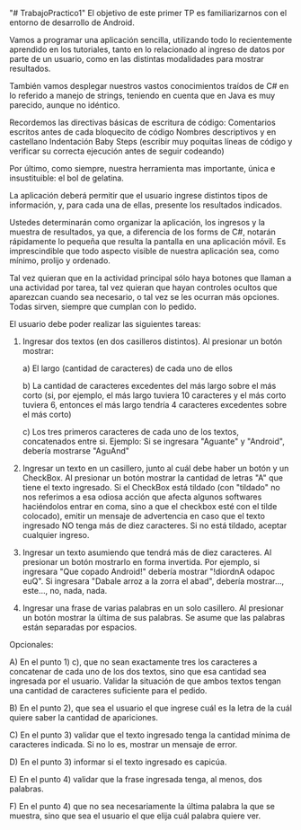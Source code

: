 "# TrabajoPractico1" 
El objetivo de este primer TP es familiarizarnos con el entorno de desarrollo de Android.
 
Vamos a programar una aplicación sencilla, utilizando todo lo recientemente aprendido en los tutoriales, tanto en lo relacionado al ingreso de datos por parte de un usuario, como en las distintas modalidades para mostrar resultados.
 
También vamos desplegar nuestros vastos conocimientos traídos de C# en lo referido a manejo de strings, teniendo en cuenta que en Java es muy parecido, aunque no idéntico.  
 
Recordemos las directivas básicas de escritura de código:
Comentarios escritos antes de cada bloquecito de código
Nombres descriptivos y en castellano
Indentación
Baby Steps (escribir muy poquitas líneas de código y verificar su correcta ejecución antes de seguir codeando)
 
Por último, como siempre, nuestra herramienta mas importante, única e insustituible: el bol de gelatina.
 
La aplicación deberá permitir que el usuario ingrese distintos tipos de información, y, para cada una de ellas, presente los resultados indicados.  
 
Ustedes determinarán como organizar la aplicación, los ingresos y la muestra de resultados, ya que, a diferencia de los forms de C#, notarán rápidamente lo pequeña que resulta la pantalla en una aplicación móvil.   Es imprescindible que todo aspecto visible de nuestra aplicación sea, como mínimo, prolijo y ordenado.
 
Tal vez quieran que en la actividad principal sólo haya botones que llaman a una actividad por tarea, tal vez quieran que hayan controles ocultos que aparezcan cuando sea necesario, o tal vez se les ocurran más opciones.  Todas sirven, siempre que cumplan con lo pedido.
 
 
El usuario debe poder realizar las siguientes tareas:
 
1) Ingresar dos textos (en dos casilleros distintos).  Al presionar un botón mostrar:
 
   a) El largo (cantidad de caracteres) de cada uno de ellos
 
   b) La cantidad de caracteres excedentes del más largo sobre el más corto (si, por ejemplo, el más largo tuviera 10 caracteres y el más corto tuviera 6, entonces el más largo tendría 4 caracteres excedentes sobre el más corto)
 
   c) Los tres primeros caracteres de cada uno de los textos, concatenados entre si. Ejemplo: Si se ingresara "Aguante" y "Android", debería mostrarse "AguAnd"
 
 
2) Ingresar un texto en un casillero, junto al cuál debe haber un botón y un CheckBox.  Al presionar un botón mostrar la cantidad de letras "A" que tiene el texto ingresado.  Si el CheckBox está tildado (con "tildado" no nos referimos a esa odiosa acción que afecta algunos softwares haciéndolos entrar en coma, sino a que el checkbox esté con el tilde colocado), emitir un mensaje de advertencia en caso que el texto ingresado NO tenga más de diez caracteres.  Si no está tildado, aceptar cualquier ingreso.
 
 
3) Ingresar un texto asumiendo que tendrá más de diez caracteres.  Al presionar un botón mostrarlo en forma invertida.  Por ejemplo, si ingresara "Que copado Android!" debería mostrar "!diordnA odapoc euQ".  Si ingresara "Dabale arroz a la zorra el abad", debería mostrar…, este…, no, nada, nada.
 
 
4) Ingresar una frase de varias palabras en un solo casillero.  Al presionar un botón mostrar la última de sus palabras. Se asume que las palabras están separadas por espacios.
 
 
Opcionales:
 
A) En el punto 1) c), que no sean exactamente tres los caracteres a concatenar de cada uno de los dos textos, sino que esa cantidad sea ingresada por el usuario.  Validar la situación de que ambos textos tengan una cantidad de caracteres suficiente para el pedido.
 
B) En el punto 2), que sea el usuario el que ingrese cuál es la letra de la cuál quiere saber la cantidad de apariciones.
 
C) En el punto 3) validar que el texto ingresado tenga la cantidad mínima de caracteres indicada.  Si no lo es, mostrar un mensaje de error.
 
D) En el punto 3) informar si el texto ingresado es capicúa.
 
E) En el punto 4) validar que la frase ingresada tenga, al menos, dos palabras.
 
F) En el punto 4) que no sea necesariamente la última palabra la que se muestra, sino que sea el usuario el que elija cuál palabra quiere ver.
 
 
